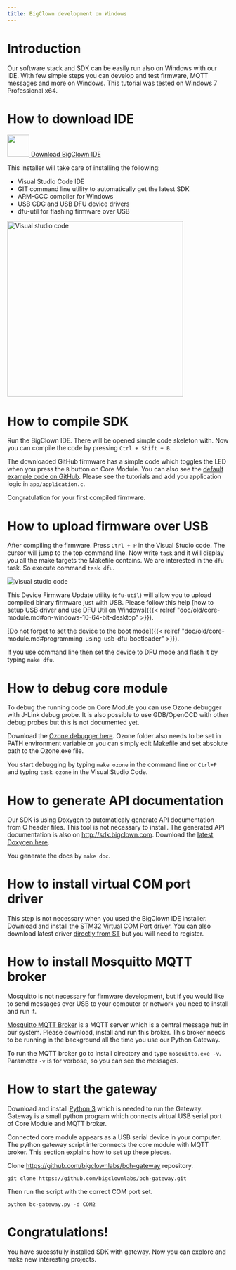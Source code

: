 ```yaml
---
title: BigClown development on Windows
---
```


# Introduction

Our software stack and SDK can be easily run also on Windows with our IDE.
With few simple steps you can develop and test firmware, MQTT messages and more on Windows.
This tutorial was tested on Windows 7 Professional x64.

# How to download IDE

<a href="https://github.com/bigclownlabs/bc-windows-ide/releases">
<img src="download.png" width="50"/>
Download BigClown IDE
</a>

This installer will take care of installing the following:

* Visual Studio Code IDE
* GIT command line utility to automatically get the latest SDK
* ARM-GCC compiler for Windows
* USB CDC and USB DFU device drivers
* dfu-util for flashing firmware over USB

<img src="vscode.png" width="400" alt="Visual studio code" />

# How to compile SDK

Run the BigClown IDE. There will be opened simple code skeleton with.
Now you can compile the code by pressing `Ctrl + Shift + B`.

The downloaded GitHub firmware has a simple code which toggles the LED when you press the `B` button on Core Module. You can also see the [default example code on GitHub](https://github.com/bigclownlabs/bc-core-module/blob/master/app/application.c).
Please see the tutorials and add you application logic in `app/application.c`.

Congratulation for your first compiled firmware.

# How to upload firmware over USB

After compiling the firmware. Press `Ctrl + P` in the Visual Studio code. The cursor will jump to the top command line. Now write `task` and it will display you all the make targets the Makefile contains. We are interested in the `dfu` task. So execute command `task dfu`.

<img src="task-dfu.png" alt="Visual studio code" />

This Device Firmware Update utility (`dfu-util`) will allow you to upload compiled binary firmware just with USB.
Please follow this help [how to setup USB driver and use DFU Util on Windows]({{< relref "doc/old/core-module.md#on-windows-10-64-bit-desktop" >}}).

[Do not forget to set the device to the boot mode]({{< relref "doc/old/core-module.md#programming-using-usb-dfu-bootloader" >}}).

If you use command line then set the device to DFU mode and flash it by typing `make dfu`.

# How to debug core module

To debug the running code on Core Module you can use Ozone debugger with J-Link debug probe. It is also possible to use GDB/OpenOCD with other debug probes but this is not documented yet.

Download the [Ozone debugger here](https://www.segger.com/downloads/jlink#Ozone).
Ozone folder also needs to be set in PATH environment variable or you can simply edit Makefile and set absolute path to the Ozone.exe file.

You start debugging by typing `make ozone` in the command line or `Ctrl+P` and typing `task ozone` in the Visual Studio Code.

# How to generate API documentation

Our SDK is using Doxygen to automaticaly generate API documentation from C header files.
This tool is not necessary to install.
The generated API documentation is also on http://sdk.bigclown.com.
Download the [latest Doxygen here](http://www.stack.nl/~dimitri/doxygen/download.html).

You generate the docs by `make doc`.

# How to install virtual COM port driver

This step is not necessary when you used the BigClown IDE installer.
Download and install the [STM32 Virtual COM Port driver](https://drive.google.com/open?id=0B5pXL_JAACMvczQ0MVM1eUZILXc). You can also download latest driver [directly from ST](http://www.st.com/en/development-tools/stsw-stm32102.html) but you will need to register.

# How to install Mosquitto MQTT broker

Mosquitto is not necessary for firmware development, but if you would like to send messages over USB to your computer or network you need to install and run it.

[Mosquitto MQTT Broker](https://mosquitto.org/download/) is a MQTT server which is a central message hub in our system. Please download, install and run this broker. This broker needs to be running in the background all the time you use our Python Gateway.

To run the MQTT broker go to install directory and type `mosquitto.exe -v`.
Parameter `-v` is for verbose, so you can see the messages.

# How to start the gateway

Download and install [Python 3](https://www.python.org/downloads/) which is needed to run the Gateway. Gateway is a small python program which connects virtual USB serial port of Core Module and MQTT broker.

Connected core module appears as a USB serial device in your computer.
The python gateway script interconnects the core module with MQTT broker.
This section explains how to set up these pieces.

Clone https://github.com/bigclownlabs/bch-gateway repository.

`git clone https://github.com/bigclownlabs/bch-gateway.git`

Then run the script with the correct COM port set.

`python bc-gateway.py -d COM2`

# Congratulations!

You have sucessfully installed SDK with gateway. Now you can explore and make new interesting projects.
